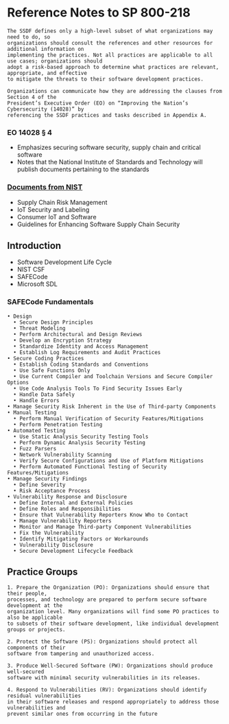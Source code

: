 # Reference Notes to SP 800-218
```
The SSDF defines only a high-level subset of what organizations may need to do, so
organizations should consult the references and other resources for additional information on
implementing the practices. Not all practices are applicable to all use cases; organizations should
adopt a risk-based approach to determine what practices are relevant, appropriate, and effective
to mitigate the threats to their software development practices.

Organizations can communicate how they are addressing the clauses from Section 4 of the
President’s Executive Order (EO) on “Improving the Nation’s Cybersecurity (14028)” by
referencing the SSDF practices and tasks described in Appendix A.
```

### EO 14028 § 4 
- Emphasizes securing software security, supply chain and critical software
- Notes that the National Institute of Standards and Technology will publish documents pertaining to the standards

### [Documents from NIST](https://www.nist.gov/itl/executive-order-14028-improving-nations-cybersecurity)
- Supply Chain Risk Management
- IoT Security and Labeling
- Consumer IoT and Software
- Guidelines for Enhancing Software Supply Chain Security

## Introduction

- Software Development Life Cycle 
- NIST CSF
- SAFECode
- Microsoft SDL

### SAFECode Fundamentals
```
• Design
  • Secure Design Principles
  • Threat Modeling
  • Perform Architectural and Design Reviews
  • Develop an Encryption Strategy
  • Standardize Identity and Access Management
  • Establish Log Requirements and Audit Practices
• Secure Coding Practices
  • Establish Coding Standards and Conventions
  • Use Safe Functions Only
  • Use Current Compiler and Toolchain Versions and Secure Compiler Options
  • Use Code Analysis Tools To Find Security Issues Early
  • Handle Data Safely
  • Handle Errors
• Manage Security Risk Inherent in the Use of Third-party Components
• Manual Testing
  • Perform Manual Verification of Security Features/Mitigations
  • Perform Penetration Testing
• Automated Testing
  • Use Static Analysis Security Testing Tools
  • Perform Dynamic Analysis Security Testing
  • Fuzz Parsers
  • Network Vulnerability Scanning
  • Verify Secure Configurations and Use of Platform Mitigations
  • Perform Automated Functional Testing of Security Features/Mitigations
• Manage Security Findings
  • Define Severity
  • Risk Acceptance Process
• Vulnerability Response and Disclosure
  • Define Internal and External Policies
  • Define Roles and Responsibilities
  • Ensure that Vulnerability Reporters Know Who to Contact
  • Manage Vulnerability Reporters
  • Monitor and Manage Third-party Component Vulnerabilities
  • Fix the Vulnerability
  • Identify Mitigating Factors or Workarounds
  • Vulnerability Disclosure
  • Secure Development Lifecycle Feedback
```

## Practice Groups
```
1. Prepare the Organization (PO): Organizations should ensure that their people,
processes, and technology are prepared to perform secure software development at the
organization level. Many organizations will find some PO practices to also be applicable
to subsets of their software development, like individual development groups or projects.

2. Protect the Software (PS): Organizations should protect all components of their
software from tampering and unauthorized access.

3. Produce Well-Secured Software (PW): Organizations should produce well-secured
software with minimal security vulnerabilities in its releases.

4. Respond to Vulnerabilities (RV): Organizations should identify residual vulnerabilities
in their software releases and respond appropriately to address those vulnerabilities and
prevent similar ones from occurring in the future
```